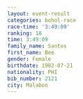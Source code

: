 ```yaml
---
layout: event-result 
categories: bohol-race 
race-time: '3:49:09'
ranking: 18
time: 3:49:09
family_name: Santos
first_name: Bee
gender: Female
birthdate: 1982-07-21
nationality: PHI
bib_number: 2121
city: Malabon
---
```

